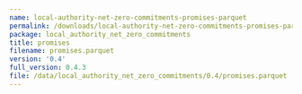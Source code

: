 ```yaml
---
name: local-authority-net-zero-commitments-promises-parquet
permalink: /downloads/local-authority-net-zero-commitments-promises-parquet/0_4
package: local_authority_net_zero_commitments
title: promises
filename: promises.parquet
version: '0.4'
full_version: 0.4.3
file: /data/local_authority_net_zero_commitments/0.4/promises.parquet
---
```

